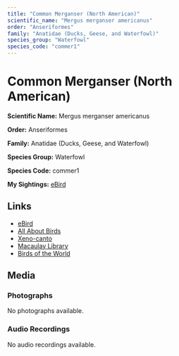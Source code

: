 ```yaml
---
title: "Common Merganser (North American)"
scientific_name: "Mergus merganser americanus"
order: "Anseriformes"
family: "Anatidae (Ducks, Geese, and Waterfowl)"
species_group: "Waterfowl"
species_code: "commer1"
---
```


# Common Merganser (North American)

**Scientific Name:** Mergus merganser americanus

**Order:** Anseriformes

**Family:** Anatidae (Ducks, Geese, and Waterfowl)

**Species Group:** Waterfowl

**Species Code:** commer1

**My Sightings:** [eBird](https://ebird.org/lifelist?r=world&time=life&spp=commer1)

## Links
* [eBird](https://ebird.org/species/commer1) 
* [All About Birds](https://www.allaboutbirds.org/guide/commer1) 
* [Xeno-canto](https://www.xeno-canto.org/species/commer1) 
* [Macaulay Library](https://search.macaulaylibrary.org/catalog?taxonCode=commer1&sort=rating_rank_desc)
* [Birds of the World](https://birdsoftheworld.org/bow/species/commer1)

## Media
### Photographs
No photographs available.

### Audio Recordings
No audio recordings available.
